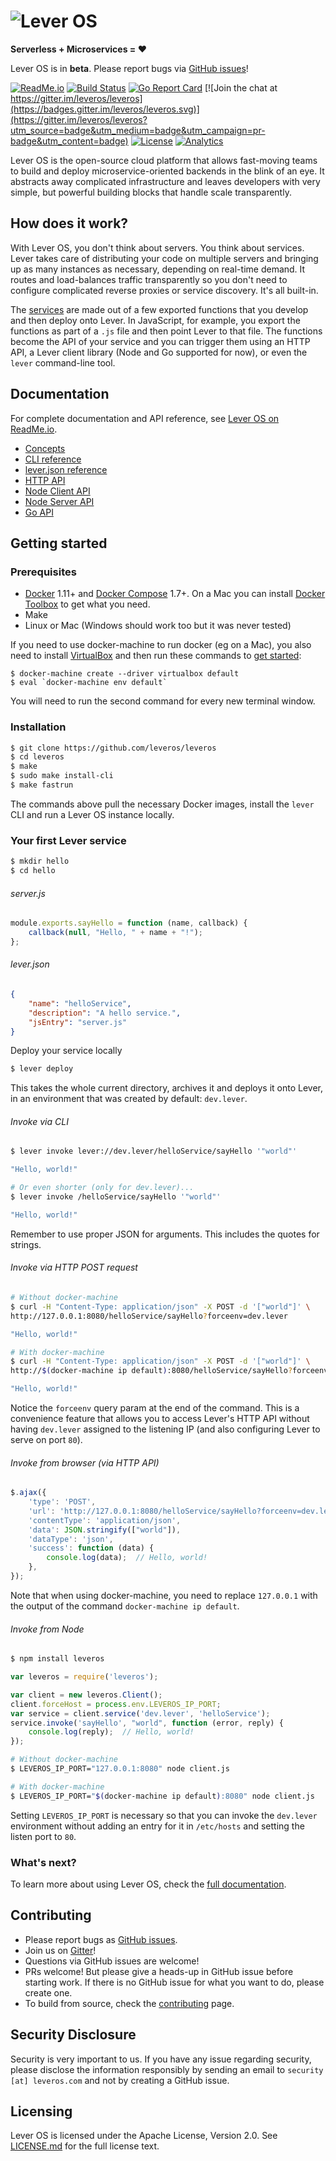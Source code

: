 ![Lever OS](doc/images/leveros-logo-full-white-bg-v0.2.png "Lever OS")
======================================================================

**Serverless + Microservices = ♥**

Lever OS is in **beta**. Please report bugs via [GitHub issues](https://github.com/leveros/leveros/issues)!

[![ReadMe.io](https://img.shields.io/badge/ReadMe.io-docs-blue.svg)](https://leveros.readme.io/) [![Build Status](https://travis-ci.org/leveros/leveros.svg?branch=master)](https://travis-ci.org/leveros/leveros) [![Go Report Card](https://goreportcard.com/badge/github.com/leveros/leveros)](https://goreportcard.com/report/github.com/leveros/leveros) [![Join the chat at https://gitter.im/leveros/leveros](https://badges.gitter.im/leveros/leveros.svg)](https://gitter.im/leveros/leveros?utm_source=badge&utm_medium=badge&utm_campaign=pr-badge&utm_content=badge) [![License](https://img.shields.io/badge/license-Apache--2.0-blue.svg)](http://www.apache.org/licenses/LICENSE-2.0) [![Analytics](https://ga-beacon.appspot.com/UA-77293003-2/github.com/leveros/leveros?pixel)](https://github.com/igrigorik/ga-beacon)

Lever OS is the open-source cloud platform that allows fast-moving teams to build and deploy microservice-oriented backends in the blink of an eye. It abstracts away complicated infrastructure and leaves developers with very simple, but powerful building blocks that handle scale transparently.

How does it work?
-----------------

With Lever OS, you don't think about servers. You think about services. Lever takes care of distributing your code on multiple servers and bringing up as many instances as necessary, depending on real-time demand. It routes and load-balances traffic transparently so you don't need to configure complicated reverse proxies or service discovery. It's all built-in.

The [services](https://leveros.readme.io/docs/services) are made out of a few exported functions that you develop and then deploy onto Lever. In JavaScript, for example, you export the functions as part of a `.js` file and then point Lever to that file. The functions become the API of your service and you can trigger them using an HTTP API, a Lever client library (Node and Go supported for now), or even the `lever` command-line tool.

Documentation
-------------

For complete documentation and API reference, see [Lever OS on ReadMe.io](https://leveros.readme.io).

* [Concepts](https://leveros.readme.io/docs/basic-concepts)
* [CLI reference](https://leveros.readme.io/docs/cli)
* [lever.json reference](https://leveros.readme.io/docs/lever-json)
* [HTTP API](https://leveros.readme.io/docs/http-api)
* [Node Client API](https://leveros.readme.io/docs/node-client-api)
* [Node Server API](https://leveros.readme.io/docs/node-server-api)
* [Go API](https://godoc.org/github.com/leveros/leveros/api)

Getting started
---------------

### Prerequisites

* [Docker](https://docs.docker.com/engine/installation/) 1.11+ and [Docker Compose](https://docs.docker.com/compose/install/) 1.7+. On a Mac you can install [Docker Toolbox](https://docs.docker.com/toolbox/overview/) to get what you need.
* Make
* Linux or Mac (Windows should work too but it was never tested)

If you need to use docker-machine to run docker (eg on a Mac), you also need to install [VirtualBox](https://www.virtualbox.org/wiki/Downloads) and then run these commands to [get started](https://docs.docker.com/machine/get-started/):

```
$ docker-machine create --driver virtualbox default
$ eval `docker-machine env default`
```

You will need to run the second command for every new terminal window.

### Installation

```bash
$ git clone https://github.com/leveros/leveros
$ cd leveros
$ make
$ sudo make install-cli
$ make fastrun
```

The commands above pull the necessary Docker images, install the `lever` CLI and run a Lever OS instance locally.

### Your first Lever service

```bash
$ mkdir hello
$ cd hello
```

###### server.js

```javascript
module.exports.sayHello = function (name, callback) {
    callback(null, "Hello, " + name + "!");
};
```

###### lever.json

```json
{
    "name": "helloService",
    "description": "A hello service.",
    "jsEntry": "server.js"
}
```

Deploy your service locally

```bash
$ lever deploy
```

This takes the whole current directory, archives it and deploys it onto Lever, in an environment that was created by default: `dev.lever`.

###### Invoke via CLI

```bash
$ lever invoke lever://dev.lever/helloService/sayHello '"world"'

"Hello, world!"

# Or even shorter (only for dev.lever)...
$ lever invoke /helloService/sayHello '"world"'

"Hello, world!"
```

Remember to use proper JSON for arguments. This includes the quotes for strings.

###### Invoke via HTTP POST request

```bash
# Without docker-machine
$ curl -H "Content-Type: application/json" -X POST -d '["world"]' \
http://127.0.0.1:8080/helloService/sayHello?forceenv=dev.lever

"Hello, world!"

# With docker-machine
$ curl -H "Content-Type: application/json" -X POST -d '["world"]' \
http://$(docker-machine ip default):8080/helloService/sayHello?forceenv=dev.lever

"Hello, world!"
```

Notice the `forceenv` query param at the end of the command. This is a convenience feature that allows you to access Lever's HTTP API without having `dev.lever` assigned to the listening IP (and also configuring Lever to serve on port `80`).

###### Invoke from browser (via HTTP API)

```javascript
$.ajax({
    'type': 'POST',
    'url': 'http://127.0.0.1:8080/helloService/sayHello?forceenv=dev.lever',
    'contentType': 'application/json',
    'data': JSON.stringify(["world"]),
    'dataType': 'json',
    'success': function (data) {
        console.log(data);  // Hello, world!
    },
});
```

Note that when using docker-machine, you need to replace `127.0.0.1` with the output of the command `docker-machine ip default`.

###### Invoke from Node

```bash
$ npm install leveros
```

```javascript
var leveros = require('leveros');

var client = new leveros.Client();
client.forceHost = process.env.LEVEROS_IP_PORT;
var service = client.service('dev.lever', 'helloService');
service.invoke('sayHello', "world", function (error, reply) {
    console.log(reply);  // Hello, world!
});
```

```bash
# Without docker-machine
$ LEVEROS_IP_PORT="127.0.0.1:8080" node client.js

# With docker-machine
$ LEVEROS_IP_PORT="$(docker-machine ip default):8080" node client.js
```

Setting `LEVEROS_IP_PORT` is necessary so that you can invoke the `dev.lever` environment without adding an entry for it in `/etc/hosts` and setting the listen port to `80`.

### What's next?

To learn more about using Lever OS, check the [full documentation](https://leveros.readme.io/).

Contributing
------------

* Please report bugs as [GitHub issues](https://github.com/leveros/leveros/issues).
* Join us on [Gitter](https://gitter.im/leveros/leveros)!
* Questions via GitHub issues are welcome!
* PRs welcome! But please give a heads-up in GitHub issue before starting work. If there is no GitHub issue for what you want to do, please create one.
* To build from source, check the [contributing](./doc/contributing.md) page.

Security Disclosure
-------------------

Security is very important to us. If you have any issue regarding security, please disclose the information responsibly by sending an email to `security [at] leveros.com` and not by creating a GitHub issue.

Licensing
---------

Lever OS is licensed under the Apache License, Version 2.0. See [LICENSE.md](./LICENSE.md) for the full license text.
